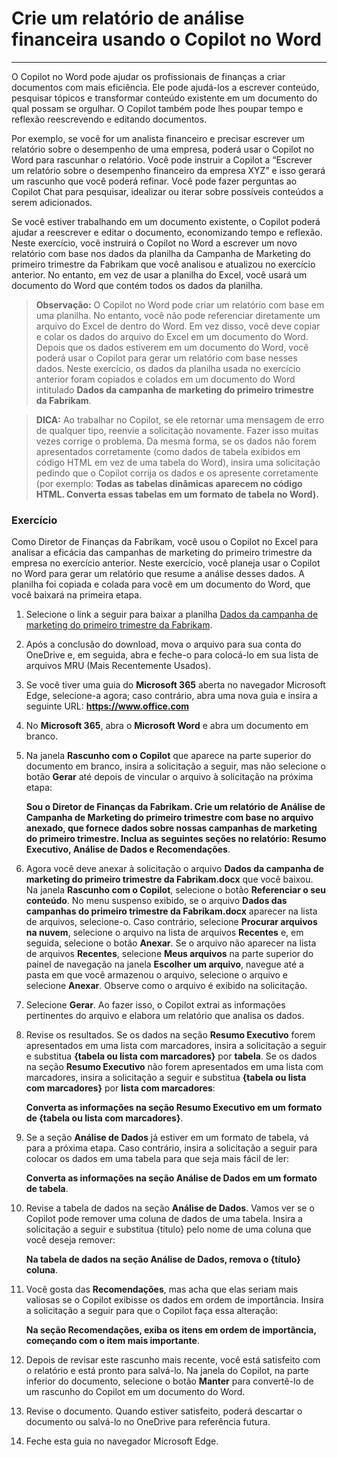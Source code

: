 # Crie um relatório de análise financeira usando o Copilot no Word
---
O Copilot no Word pode ajudar os profissionais de finanças a criar documentos com mais eficiência. Ele pode ajudá-los a escrever conteúdo, pesquisar tópicos e transformar conteúdo existente em um documento do qual possam se orgulhar. O Copilot também pode lhes poupar tempo e reflexão reescrevendo e editando documentos.

Por exemplo, se você for um analista financeiro e precisar escrever um relatório sobre o desempenho de uma empresa, poderá usar o Copilot no Word para rascunhar o relatório. Você pode instruir a Copilot a “Escrever um relatório sobre o desempenho financeiro da empresa XYZ” e isso gerará um rascunho que você poderá refinar. Você pode fazer perguntas ao Copilot Chat para pesquisar, idealizar ou iterar sobre possíveis conteúdos a serem adicionados.

Se você estiver trabalhando em um documento existente, o Copilot poderá ajudar a reescrever e editar o documento, economizando tempo e reflexão. Neste exercício, você instruirá o Copilot no Word a escrever um novo relatório com base nos dados da planilha da Campanha de Marketing do primeiro trimestre da Fabrikam que você analisou e atualizou no exercício anterior. No entanto, em vez de usar a planilha do Excel, você usará um documento do Word que contém todos os dados da planilha.

> **Observação:** O Copilot no Word pode criar um relatório com base em uma planilha. No entanto, você não pode referenciar diretamente um arquivo do Excel de dentro do Word. Em vez disso, você deve copiar e colar os dados do arquivo do Excel em um documento do Word. Depois que os dados estiverem em um documento do Word, você poderá usar o Copilot para gerar um relatório com base nesses dados. Neste exercício, os dados da planilha usada no exercício anterior foram copiados e colados em um documento do Word intitulado **Dados da campanha de marketing do primeiro trimestre da Fabrikam**.

> **DICA:** Ao trabalhar no Copilot, se ele retornar uma mensagem de erro de qualquer tipo, reenvie a solicitação novamente. Fazer isso muitas vezes corrige o problema. Da mesma forma, se os dados não forem apresentados corretamente (como dados de tabela exibidos em código HTML em vez de uma tabela do Word), insira uma solicitação pedindo que o Copilot corrija os dados e os apresente corretamente (por exemplo: **Todas as tabelas dinâmicas aparecem no código HTML. Converta essas tabelas em um formato de tabela no Word).**

### Exercício

Como Diretor de Finanças da Fabrikam, você usou o Copilot no Excel para analisar a eficácia das campanhas de marketing do primeiro trimestre da empresa no exercício anterior. Neste exercício, você planeja usar o Copilot no Word para gerar um relatório que resume a análise desses dados. A planilha foi copiada e colada para você em um documento do Word, que você baixará na primeira etapa.

1.  Selecione o link a seguir para baixar a planilha [Dados da campanha de marketing do primeiro trimestre da Fabrikam](https://edxinteractivepage.blob.core.windows.net/ms-4004/Fabrikam%20Q1%20marketing%20campaign%20data.docx).
2.  Após a conclusão do download, mova o arquivo para sua conta do OneDrive e, em seguida, abra e feche-o para colocá-lo em sua lista de arquivos MRU (Mais Recentemente Usados).
3.  Se você tiver uma guia do **Microsoft 365** aberta no navegador Microsoft Edge, selecione-a agora; caso contrário, abra uma nova guia e insira a seguinte URL: **https://www.office.com**
4.  No **Microsoft 365**, abra o **Microsoft Word** e abra um documento em branco.
5.  Na janela **Rascunho com o Copilot** que aparece na parte superior do documento em branco, insira a solicitação a seguir, mas não selecione o botão **Gerar** até depois de vincular o arquivo à solicitação na próxima etapa:
    
    **Sou o Diretor de Finanças da Fabrikam. Crie um relatório de Análise de Campanha de Marketing do primeiro trimestre com base no arquivo anexado, que fornece dados sobre nossas campanhas de marketing do primeiro trimestre. Inclua as seguintes seções no relatório: Resumo Executivo, Análise de Dados e Recomendações**.
6.  Agora você deve anexar à solicitação o arquivo **Dados da campanha de marketing do primeiro trimestre da Fabrikam.docx** que você baixou. Na janela **Rascunho com o Copilot**, selecione o botão **Referenciar o seu conteúdo**. No menu suspenso exibido, se o arquivo **Dados das campanhas do primeiro trimestre da Fabrikam.docx** aparecer na lista de arquivos, selecione-o. Caso contrário, selecione **Procurar arquivos na nuvem**, selecione o arquivo na lista de arquivos **Recentes** e, em seguida, selecione o botão **Anexar**. Se o arquivo não aparecer na lista de arquivos **Recentes**, selecione **Meus arquivos** na parte superior do painel de navegação na janela **Escolher um arquivo**, navegue até a pasta em que você armazenou o arquivo, selecione o arquivo e selecione **Anexar**. Observe como o arquivo é exibido na solicitação.
7.  Selecione **Gerar**. Ao fazer isso, o Copilot extrai as informações pertinentes do arquivo e elabora um relatório que analisa os dados.
8.  Revise os resultados. Se os dados na seção **Resumo Executivo** forem apresentados em uma lista com marcadores, insira a solicitação a seguir e substitua **\{tabela ou lista com marcadores\}** por **tabela**. Se os dados na seção **Resumo Executivo** não forem apresentados em uma lista com marcadores, insira a solicitação a seguir e substitua **\{tabela ou lista com marcadores\}** por **lista com marcadores**:
    
    **Converta as informações na seção Resumo Executivo em um formato de \{tabela ou lista com marcadores\}**.
9.  Se a seção **Análise de Dados** já estiver em um formato de tabela, vá para a próxima etapa. Caso contrário, insira a solicitação a seguir para colocar os dados em uma tabela para que seja mais fácil de ler:
    
    **Converta as informações na seção Análise de Dados em um formato de tabela**.
10. Revise a tabela de dados na seção **Análise de Dados**. Vamos ver se o Copilot pode remover uma coluna de dados de uma tabela. Insira a solicitação a seguir e substitua \{título\} pelo nome de uma coluna que você deseja remover:
    
    **Na tabela de dados na seção Análise de Dados, remova o \{título\} coluna**.
11. Você gosta das **Recomendações**, mas acha que elas seriam mais valiosas se o Copilot exibisse os dados em ordem de importância. Insira a solicitação a seguir para que o Copilot faça essa alteração:
    
    **Na seção Recomendações, exiba os itens em ordem de importância, começando com o item mais importante**.
12. Depois de revisar este rascunho mais recente, você está satisfeito com o relatório e está pronto para salvá-lo. Na janela do Copilot, na parte inferior do documento, selecione o botão **Manter** para convertê-lo de um rascunho do Copilot em um documento do Word.
13. Revise o documento. Quando estiver satisfeito, poderá descartar o documento ou salvá-lo no OneDrive para referência futura.
14. Feche esta guia no navegador Microsoft Edge.
